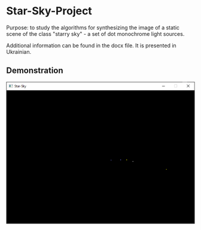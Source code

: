 # Star-Sky-Project

Purpose: to study the algorithms for synthesizing the image of a static scene of the class "starry sky" - a set of dot monochrome light sources.

Additional information can be found in the docx file. It is presented in Ukrainian.


## Demonstration

![screen](https://raw.githubusercontent.com/Voossu/Star-Sky-Project/master/Star-Sky.png)